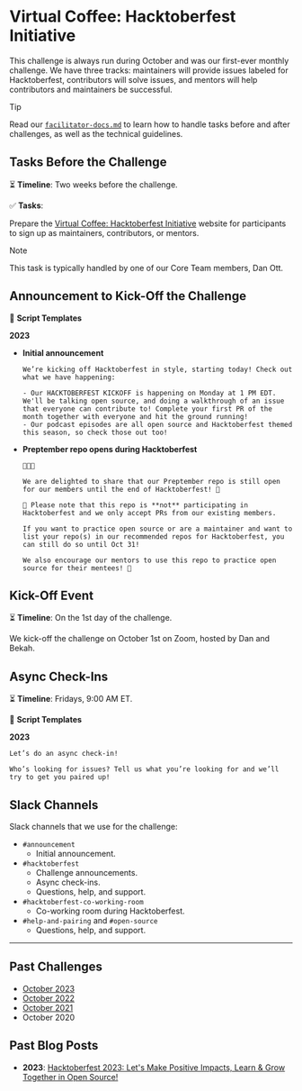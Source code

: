 # Virtual Coffee: Hacktoberfest Initiative

This challenge is always run during October and was our first-ever monthly challenge. We have three tracks: maintainers will provide issues labeled for Hacktoberfest, contributors will solve issues, and mentors will help contributors and maintainers be successful.

> [!TIP]
> Read our [`facilitator-docs.md`](../facilitators-docs.md) to learn how to handle tasks before and after challenges, as well as the technical guidelines.

## Tasks Before the Challenge

⏳ **Timeline**: Two weeks before the challenge.

✅ **Tasks**:

Prepare the [Virtual Coffee: Hacktoberfest Initiative](https://hacktoberfest.virtualcoffee.io/) website for participants to sign up as maintainers, contributors, or mentors.

> [!NOTE]
> This task is typically handled by one of our Core Team members, Dan Ott.

## Announcement to Kick-Off the Challenge

📃 **Script Templates**

**2023**

- **Initial announcement**

  ```text
  We’re kicking off Hacktoberfest in style, starting today! Check out what we have happening:

  - Our HACKTOBERFEST KICKOFF is happening on Monday at 1 PM EDT. We'll be talking open source, and doing a walkthrough of an issue that everyone can contribute to! Complete your first PR of the month together with everyone and hit the ground running!
  - Our podcast episodes are all open source and Hacktoberfest themed this season, so check those out too!
  ```

- **Preptember repo opens during Hacktoberfest**

  ```text
  🥁🥁🥁

  We are delighted to share that our Preptember repo is still open for our members until the end of Hacktoberfest! 🎉

  📢 Please note that this repo is **not** participating in Hacktoberfest and we only accept PRs from our existing members.

  If you want to practice open source or are a maintainer and want to list your repo(s) in our recommended repos for Hacktoberfest, you can still do so until Oct 31!

  We also encourage our mentors to use this repo to practice open source for their mentees! 🙌
  ```

## Kick-Off Event

⏳ **Timeline**: On the 1st day of the challenge.

We kick-off the challenge on October 1st on Zoom, hosted by Dan and Bekah.

## Async Check-Ins

⏳ **Timeline**: Fridays, 9:00 AM ET.

📃 **Script Templates**

**2023**

```text
Let’s do an async check-in!

Who’s looking for issues? Tell us what you’re looking for and we’ll try to get you paired up!
```

## Slack Channels

Slack channels that we use for the challenge:

- `#announcement`
  - Initial announcement.
- `#hacktoberfest`
  - Challenge announcements.
  - Async check-ins.
  - Questions, help, and support.
- `#hacktoberfest-co-working-room`
  - Co-working room during Hacktoberfest.
- `#help-and-pairing` and `#open-source`
  - Questions, help, and support.

---

## Past Challenges

- [October 2023](https://virtualcoffee.io/monthlychallenges/oct-2023)
- [October 2022](https://virtualcoffee.io/monthlychallenges/oct-2022)
- [October 2021](https://virtualcoffee.io/monthlychallenges/oct-2021)
- October 2020

## Past Blog Posts

- **2023**: [Hacktoberfest 2023: Let's Make Positive Impacts, Learn & Grow Together in Open Source!](https://dev.to/virtualcoffee/hacktoberfest-2023-lets-make-positive-impacts-learn-grow-together-in-open-source-52a1)
